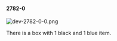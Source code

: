 #### 2782-0
![dev-2782-0-0.png](https://github.com/lil-lab/nlvr/raw/master/nlvr/dev/images/3/dev-2782-0-0.png "dev-2782-0-0.png")

There is a box with 1 black and 1 blue item.